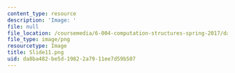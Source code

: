 ```yaml
---
content_type: resource
description: 'Image: '
file: null
file_location: /coursemedia/6-004-computation-structures-spring-2017/da8ba482be5d19822a7911ee7d59b507_Slide11.png
file_type: image/png
resourcetype: Image
title: Slide11.png
uid: da8ba482-be5d-1982-2a79-11ee7d59b507
---
```

